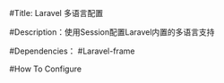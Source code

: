#Title: Laravel 多语言配置 

#Description：使用Session配置Laravel内置的多语言支持


#Dependencies：
#Laravel-frame

#How To Configure 

